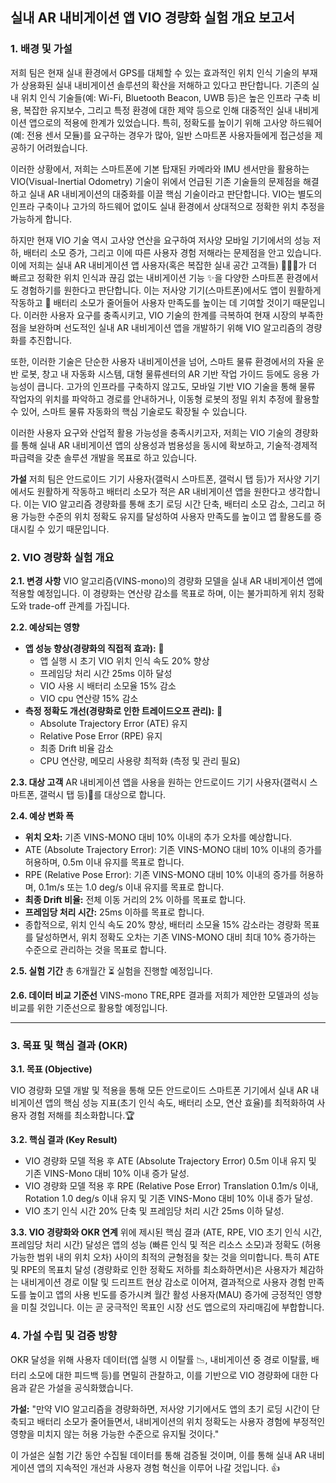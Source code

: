 ## **실내 AR 내비게이션 앱 VIO 경량화 실험 개요 보고서**


### **1. 배경 및 가설**

저희 팀은 현재 실내 환경에서 GPS를 대체할 수 있는 효과적인 위치 인식 기술의 부재가 상용화된 실내 내비게이션 솔루션의 확산을 저해하고 있다고 판단합니다. 기존의 실내 위치 인식 기술들(예: Wi-Fi, Bluetooth Beacon, UWB 등)은 높은 인프라 구축 비용, 복잡한 유지보수, 그리고 특정 환경에 대한 제약 등으로 인해 대중적인 실내 내비게이션 앱으로의 적용에 한계가 있었습니다. 특히, 정확도를 높이기 위해 고사양 하드웨어(예: 전용 센서 모듈)를 요구하는 경우가 많아, 일반 스마트폰 사용자들에게 접근성을 제공하기 어려웠습니다.

이러한 상황에서, 저희는 스마트폰에 기본 탑재된 카메라와 IMU 센서만을 활용하는 VIO(Visual-Inertial Odometry) 기술이 위에서 언급된 기존 기술들의 문제점을 해결하고 실내 AR 내비게이션의 대중화를 이끌 핵심 기술이라고 판단합니다. VIO는 별도의 인프라 구축이나 고가의 하드웨어 없이도 실내 환경에서 상대적으로 정확한 위치 추정을 가능하게 합니다.

하지만 현재 VIO 기술 역시 고사양 연산을 요구하여 저사양 모바일 기기에서의 성능 저하, 배터리 소모 증가, 그리고 이에 따른 사용자 경험 저해라는 문제점을 안고 있습니다. 이에 저희는 실내 AR 내비게이션 앱 사용자(혹은 복잡한 실내 공간 고객들) 🧑‍🤝‍🧑가 더 빠르고 정확한 위치 인식과 끊김 없는 내비게이션 기능 ✨을 다양한 스마트폰 환경에서도 경험하기를 원한다고 판단합니다. 이는 저사양 기기(스마트폰)에서도 앱이 원활하게 작동하고 🔋 배터리 소모가 줄어들어 사용자 만족도를 높이는 데 기여할 것이기 때문입니다. 이러한 사용자 요구를 충족시키고, VIO 기술의 한계를 극복하여 현재 시장의 부족한 점을 보완하며 선도적인 실내 AR 내비게이션 앱을 개발하기 위해 VIO 알고리즘의 경량화를 추진합니다.

또한, 이러한 기술은 단순한 사용자 내비게이션을 넘어, 스마트 물류 환경에서의 자율 운반 로봇, 창고 내 자동화 시스템, 대형 물류센터의 AR 기반 작업 가이드 등에도 응용 가능성이 큽니다. 고가의 인프라를 구축하지 않고도, 모바일 기반 VIO 기술을 통해 물류 작업자의 위치를 파악하고 경로를 안내하거나, 이동형 로봇의 정밀 위치 추정에 활용할 수 있어, 스마트 물류 자동화의 핵심 기술로도 확장될 수 있습니다.

이러한 사용자 요구와 산업적 활용 가능성을 충족시키고자, 저희는 VIO 기술의 경량화를 통해 실내 AR 내비게이션 앱의 상용성과 범용성을 동시에 확보하고, 기술적·경제적 파급력을 갖춘 솔루션 개발을 목표로 하고 있습니다.


**가설**
저희 팀은 안드로이드 기기 사용자(갤럭시 스마트폰, 갤럭시 탭 등)가  저사양 기기에서도 원활하게 작동하고 배터리 소모가 적은 AR 내비게이션 앱을 원한다고 생각합니다.  이는 VIO 알고리즘 경량화를 통해 초기 로딩 시간 단축, 배터리 소모 감소, 그리고 허용 가능한 수준의 위치 정확도 유지를 달성하여 사용자 만족도를 높이고 앱 활용도를 증대시킬 수 있기 때문입니다.

### **2. VIO 경량화 실험 개요**

**2.1. 변경 사항**
VIO 알고리즘(VINS-mono)의 경량화 모델을 실내 AR 내비게이션 앱에 적용할 예정입니다. 이 경량화는 연산량 감소를 목표로 하며, 이는 불가피하게 위치 정확도와 trade-off 관계를 가집니다.

**2.2. 예상되는 영향**

- **앱 성능 향상(경량화의 직접적 효과):** 🚀
    - 앱 실행 시 초기 VIO 위치 인식 속도 20% 향상
    - 프레임당 처리 시간 25ms 이하 달성 
    - VIO 사용 시 배터리 소모율 15% 감소
    - VIO cpu 연산량 15% 감소
- **측정 정확도 개선(경량화로 인한 트레이드오프 관리):** 🎯
    - Absolute Trajectory Error (ATE) 유지
    - Relative Pose Error (RPE) 유지
    - 최종 Drift 비율 감소
    - CPU 연산량, 메모리 사용량 최적화 (측정 및 관리 필요)


**2.3. 대상 고객**
AR 내비게이션 앱을 사용을 원하는 안드로이드 기기 사용자(갤럭시 스마트폰, 갤럭시 탭 등)📱를 대상으로 합니다.

**2.4. 예상 변화 폭**

- **위치 오차:** 기존 VINS-MONO 대비 10% 이내의 추가 오차를 예상합니다.
- ATE (Absolute Trajectory Error): 기존 VINS-MONO 대비 10% 이내의 증가를 허용하며, 0.5m 이내 유지를 목표로 합니다.
- RPE (Relative Pose Error): 기존 VINS-MONO 대비 10% 이내의 증가를 허용하며, 0.1m/s 또는 1.0 deg/s 이내 유지를 목표로 합니다.
- **최종 Drift 비율:** 전체 이동 거리의 2% 이하를 목표로 합니다.
- **프레임당 처리 시간:** 25ms 이하를 목표로 합니다.
- 종합적으로, 위치 인식 속도 20% 향상, 배터리 소모율 15% 감소라는 경량화 목표를 달성하면서, 위치 정확도 오차는 기존 VINS-MONO 대비 최대 10% 증가하는 수준으로 관리하는 것을 목표로 합니다.

**2.5. 실험 기간**
총 6개월간 ⏳ 실험을 진행할 예정입니다.

**2.6. 데이터 비교 기준선**
VINS-mono TRE,RPE 결과를 저희가 제안한 모델과의 성능 비교를 위한 기준선으로 활용할 예정입니다. 

---

### **3. 목표 및 핵심 결과 (OKR)**

**3.1. 목표 (Objective)**

VIO 경량화 모델 개발 및 적용을 통해 모든 안드로이드 스마트폰 기기에서 실내 AR 내비게이션 앱의 핵심 성능 지표(초기 인식 속도, 배터리 소모, 연산 효율)를 최적화하여 사용자 경험 저해를 최소화합니다.🏆

**3.2. 핵심 결과 (Key Result)**

- VIO 경량화 모델 적용 후 ATE (Absolute Trajectory Error) 0.5m 이내 유지 및 기존 VINS-Mono 대비 10% 이내 증가 달성.
- VIO 경량화 모델 적용 후 RPE (Relative Pose Error) Translation 0.1m/s 이내, Rotation 1.0 deg/s 이내 유지 및 기존 VINS-Mono 대비 10% 이내 증가 달성.
- VIO 초기 인식 시간 20% 단축 및 프레임당 처리 시간 25ms 이하 달성.

**3.3. VIO 경량화와 OKR 연계**
위에 제시된 핵심 결과 (ATE, RPE, VIO 초기 인식 시간, 프레임당 처리 시간) 달성은 앱의 성능 (빠른 인식 및 적은 리소스 소모)과 정확도 (허용 가능한 범위 내의 위치 오차) 사이의 최적의 균형점을 찾는 것을 의미합니다. 특히 ATE 및 RPE의 목표치 달성 (경량화로 인한 정확도 저하를 최소화하면서)은 사용자가 체감하는 내비게이션 경로 이탈 및 드리프트 현상 감소로 이어져, 결과적으로 사용자 경험 만족도를 높이고 앱의 사용 빈도를 증가시켜 월간 활성 사용자(MAU) 증가에 긍정적인 영향을 미칠 것입니다. 이는 곧 궁극적인 목표인 시장 선도 앱으로의 자리매김에 부합합니다.

### **4. 가설 수립 및 검증 방향**

OKR 달성을 위해 사용자 데이터(앱 실행 시 이탈률 📉, 내비게이션 중 경로 이탈률, 배터리 소모에 대한 피드백 등)를 면밀히 관찰하고, 이를 기반으로 VIO 경량화에 대한 다음과 같은 가설을 공식화했습니다.

**가설:** "만약 VIO 알고리즘을 경량화하면, 저사양 기기에서도 앱의 초기 로딩 시간이 단축되고 배터리 소모가 줄어들면서, 내비게이션의 위치 정확도는 사용자 경험에 부정적인 영향을 미치지 않는 허용 가능한 수준으로 유지될 것이다."

이 가설은 실험 기간 동안 수집될 데이터를 통해 검증될 것이며, 이를 통해 실내 AR 내비게이션 앱의 지속적인 개선과 사용자 경험 혁신을 이루어 나갈 것입니다. 👍
